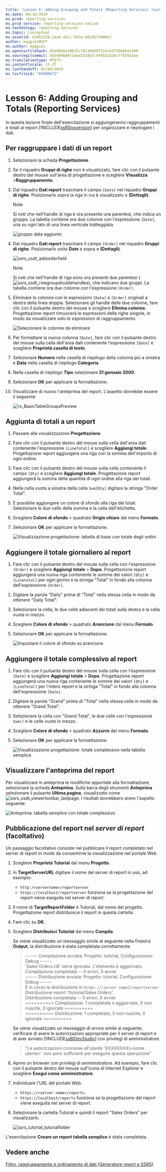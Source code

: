 ```yaml
---
title: 'Lesson 6: Adding Grouping and Totals (Reporting Services) (Lezione 6: Aggiunta di gruppi e totali (Reporting Services)) | Microsoft Docs'
ms.date: 04/18/2019
ms.prod: reporting-services
ms.prod_service: reporting-services-native
ms.technology: reporting-services
ms.topic: conceptual
ms.assetid: e3d61228-2aa4-42cc-955e-602dbf3406a7
author: maggiesMSFT
ms.author: maggies
ms.openlocfilehash: b5b9846a20615cf613dd50752ac63f2669b1e399
ms.sourcegitcommit: bb5484b08f2aed3319a7c9f6b32d26cff5591dae
ms.translationtype: MTE75
ms.contentlocale: it-IT
ms.lasthandoff: 05/06/2019
ms.locfileid: "65089672"
---
```

# <a name="lesson-6-adding-grouping-and-totals-reporting-services"></a>Lesson 6: Adding Grouping and Totals (Reporting Services)

In questa lezione finale dell'esercitazione si aggiungeranno raggruppamenti e totali al report [!INCLUDE[ssRSnoversion](../includes/ssrsnoversion-md.md)] per organizzare e riepilogare i dati.  

## <a name="to-group-data-in-a-report"></a>Per raggruppare i dati di un report

1. Selezionare la scheda **Progettazione**.
2. Se il riquadro **Gruppi di righe** non è visualizzato, fare clic con il pulsante destro del mouse sull'area di progettazione e scegliere **Visualizza** >**Raggruppamento**.
3. Dal riquadro **Dati report** trascinare il campo `[Date]` nel riquadro **Gruppi di righe**. Posizionarlo sopra la riga in cui è visualizzato **= (Dettagli)**.

    > [!NOTE]
    > Si noti che nell'handle di riga è ora presente una parentesi, che indica un gruppo. La tabella contiene ora due colonne con l'espressione `[Date]`, una su ogni lato di una linea verticale tratteggiata.
    >
    >![gruppo data aggiunto](media/rs-basictablegroups1design.png "gruppo data aggiunto")
4. Dal riquadro **Dati report** trascinare il campo `[Order]` nel riquadro **Gruppi di righe**. Posizionarlo sotto **Date** e sopra **= (Dettagli)**.

    ![ssrs_ssdt_addorderfield](media/ssrs-ssdt-addorderfield.png)

    > [!NOTE]
    > Si noti che nell'handle di riga sono ora presenti due parentesi (![ssrs_ssdt_rowgroupdoublehandles](media/ssrs-ssdt-rowgroupdoublehandles.png)), che indicano due gruppi. La tabella contiene ora due colonne con l'espressione `[Order]`.

5. Eliminare le colonne con le espressioni `[Date]` e `[Order]` originali a destra della linea doppia. Selezionare gli handle delle due colonne, fare clic con il pulsante destro del mouse e scegliere **Elimina colonne**. Progettazione report rimuoverà le espressioni delle righe singole, in modo da visualizzare solo le espressioni di raggruppamento.

    ![Selezionare le colonne da eliminare](media/rs-basictablegroupsdeletecols.gif "Selezionare colonne da eliminare")

6. Per formattare la nuova colonna `[Date]`, fare clic con il pulsante destro del mouse sulla cella dell'area dati contenente l'espressione `[Date]` e scegliere **Proprietà casella di testo**.
7. Selezionare **Numero** nella casella di riepilogo della colonna più a sinistra e **Data** nella casella di riepilogo **Categoria**.
8. Nella casella di riepilogo **Tipo** selezionare **31 gennaio 2000**.
9. Selezionare **OK** per applicare la formattazione.
10. Visualizzare di nuovo l'anteprima del report. L'aspetto dovrebbe essere il seguente:

    ![rs_BasicTableGroupsPreview](media/rs-basictablegroupspreview.png)

## <a name="adding-totals-to-a-report"></a>Aggiunta di totali a un report

1. Passare alla visualizzazione **Progettazione**.
2. Fare clic con il pulsante destro del mouse sulla cella dell'area dati contenente l'espressione `[LineTotal]` e scegliere **Aggiungi totale**. Progettazione report aggiungerà una riga con la somma dell'importo di ogni ordine.
3. Fare clic con il pulsante destro del mouse sulla cella contenente il campo `[Qty]` e scegliere **Aggiungi totale**. Progettazione report aggiungerà la somma della quantità di ogni ordine alla riga dei totali.
4. Nella cella vuota a sinistra della cella `Sum[Qty]` digitare la stringa "Order Total".
5. È possibile aggiungere un colore di sfondo alla riga dei totali. Selezionare le due celle della somma e la cella dell'etichetta.  
6. Scegliere **Colore di sfondo** > quadrato **Grigio chiaro** dal menu **Formato**.
7. Selezionare **OK** per applicare la formattazione.

   ![Visualizzazione progettazione: tabella di base con totale degli ordini](media/rs-basictablesumlinetotaldesign.gif "Visualizzazione progettazione: tabella semplice con totale degli ordini")

## <a name="add-the-daily-total-to-the-report"></a>Aggiungere il totale giornaliero al report

1. Fare clic con il pulsante destro del mouse sulla cella con l'espressione `[Order]` e scegliere **Aggiungi totale** > **Dopo**. Progettazione report aggiungerà una nuova riga contenente le somme dei valori `[Qty]` e `[Linetotal]` per ogni giorno e la stringa "Total" in fondo alla colonna dell'espressione `[Order]`.
2. Digitare la parola "Daily" prima di "Total" nella stessa cella in modo da ottenere "Daily Total".
3. Selezionare la cella, le due celle adiacenti dei totali sulla destra e la cella vuota in mezzo.
4. Scegliere **Colore di sfondo** > quadrato **Arancione** dal menu **Formato**.
5. Selezionare **OK** per applicare la formattazione.

   ![Impostare il colore di sfondo su arancione](media/rs-basictablesumdaytotaldesign.gif "rs_BasicTableSumDayTotalDesign")

## <a name="add-the-grand-total-to-the-report"></a>Aggiungere il totale complessivo al report

1. Fare clic con il pulsante destro del mouse sulla cella con l'espressione `[Date]` e scegliere **Aggiungi totale** > **Dopo**. Progettazione report aggiungerà una nuova riga contenente le somme dei valori `[Qty]` e `[LineTotal]` per l'intero report e la stringa "Total" in fondo alla colonna dell'espressione `[Date]`.
2. Digitare la parola "Grand" prima di "Total" nella stessa cella in modo da ottenere "Grand Total".
3. Selezionare la cella con "Grand Total", le due celle con l'espressione `Sum()` e le celle vuote in mezzo.
4. Scegliere **Colore di sfondo** > quadrato **Azzurro** dal menu **Formato**.
5. Selezionare **OK** per applicare la formattazione.

    ![Visualizzazione progettazione: totale complessivo nella tabella semplice](media/rs-basictablesumgrandtotaldesign.gif "visualizzazione progettazione: totale complessivo nella tabella semplice")

## <a name="preview-the-report"></a>Visualizzare l'anteprima del report

Per visualizzare in anteprima le modifiche apportate alla formattazione, selezionare la scheda **Anteprima**. Sulla barra degli strumenti **Anteprima** selezionare il pulsante **Ultima pagina**, visualizzato come ![ssrs_ssdt_viewertoolbar_lastpage](media/ssrs-ssdt-viewertoolbar-lastpage.png). I risultati dovrebbero avere l'aspetto seguente:

   ![Anteprima: tabella semplice con totale complessivo](media/rs-basictablesumgrandtotalpreview.gif "Anteprima: tabella semplice con totale complessivo")

## <a name="publishing-the-report-to-the-report-server-optional"></a>Pubblicazione del report nel *server di report* (facoltativo)

Un passaggio facoltativo consiste nel pubblicare il report completato nel server di report in modo da consentirne la visualizzazione nel portale Web.

1. Scegliere **Proprietà Tutorial** dal menu **Progetto**.
2. In **TargetServerURL** digitare il nome del server di report in uso, ad esempio:
    - `http:/<servername>/reportserver`
    - `https://localhost/reportserver` funziona se la progettazione del report viene eseguita nel server di report.

3. Il nome di **TargetReportFolder** è Tutorial, dal nome del progetto. Progettazione report distribuisce il report in questa cartella.
4. Fare clic su **OK**.
5. Scegliere **Distribuisci Tutorial** dal menu **Compila**.

    Se viene visualizzato un messaggio simile al seguente nella finestra **Output**, la distribuzione è stata completata correttamente.

    > ------ Compilazione avviata: Progetto: tutorial, Configurazione: Debug ------  
    > 'Sales Orders.rdl' verrà ignorato. L'elemento è aggiornato.  
    > Compilazione completata -- 0 errori, 0 avvisi  
    > ------ Distribuzione avviata: Progetto: tutorial, Configurazione: Debug ------  
    > È in corso la distribuzione in `https://[server name]/reportserver`  
    > Distribuzione report '/tutorial/Sales Orders'.  
    > Distribuzione completata -- 0 errori, 0 avvisi  
    > ========== Compilazione: 1 completate o aggiornate, 0 non riuscite, 0 ignorate ==========  
    > ========== Distribuzione: 1 completate, 0 non riuscite, 0 ignorate ==========  

    Se viene visualizzato un messaggio di errore simile al seguente, verificare di avere le autorizzazioni appropriate per il server di report e di aver avviato [!INCLUDE[ssBIDevStudio](../includes/ssbidevstudio-md.md)] con privilegi di amministratore.
    >
    > "Le autorizzazioni concesse all'utente 'XXXXXXXX\\&lt;nome utente&gt;' non sono sufficienti per eseguire questa operazione"

6. Aprire un browser con privilegi di amministratore. Ad esempio, fare clic con il pulsante destro del mouse sull'icona di Internet Explorer e scegliere **Esegui come amministratore**.
7. Individuare l'URL del portale Web.
   - `https://<server name>/reports`.
   - `https://localhost/reports` funziona se la progettazione del report viene eseguita nel server di report.

8. Selezionare la cartella Tutorial e quindi il report "Sales Orders" per visualizzarlo.

    ![ssrs_tutorial_tutorialfolder](media/ssrs-tutorial-tutorialfolder.png)  

L'esercitazione **Creare un report tabella semplice** è stata completata.

## <a name="see-also"></a>Vedere anche

[Filtro, raggruppamento e ordinamento di dati &#40;Generatore report e SSRS&#41;](report-design/filter-group-and-sort-data-report-builder-and-ssrs.md)
